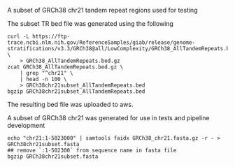 A subset of GRCh38 chr21 tandem repeat regions used for testing

The subset TR bed file was generated using the following
```
curl -L https://ftp-trace.ncbi.nlm.nih.gov/ReferenceSamples/giab/release/genome-stratifications/v3.3/GRCh38@all/LowComplexity/GRCh38_AllTandemRepeats.bed.gz \
    > GRCh38_AllTandemRepeats.bed.gz
zcat GRCh38_AllTandemRepeats.bed.gz \
    | grep "^chr21" \
    | head -n 100 \
    > GRCh38chr21subset_AllTandemRepeats.bed
bgzip GRCh38chr21subset_AllTandemRepeats.bed
```
The resulting bed file was uploaded to aws.

A subset of GRCh38 chr21 was generated for use in tests and pipeline development
```
echo "chr21:1-5023000" | samtools faidx GRCh38_chr21.fasta.gz -r - > GRCh38chr21subset.fasta
## remove `:1-502300` from sequence name in fasta file
bgzip GRCh38chr21subset.fasta 
```